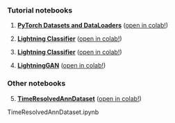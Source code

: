 ### Tutorial notebooks
1. **[PyTorch Datasets and DataLoaders](tutorial_nb.01.pytorch_datasets.ipynb)** ([open in colab!](https://colab.research.google.com/github/mvinyard/lightning-tutorial/blob/main/notebooks/tutorial_nb.01.pytorch_datasets.ipynb))

2. **[Lightning Classifier](tutorial_nb.02.LightningClassifier.ipynb)** ([open in colab!](https://colab.research.google.com/github/mvinyard/lightning-tutorial/blob/main/notebooks/tutorial_nb.02.LightningClassifier.ipynb))

3. **[Lightning Classifier](tutorial_nb.03.LightningDataModule.ipynb)** ([open in colab!](https://colab.research.google.com/github/mvinyard/lightning-tutorial/blob/main/notebooks/tutorial_nb.03.LightningDataModule.ipynb))

4. **[LightningGAN](tutorial_nb.04.LightningGAN.ipynb)** ([open in colab!](https://colab.research.google.com/github/mvinyard/lightning-tutorial/blob/main/notebooks/tutorial_nb.04.LightningGAN.ipynb))


### Other notebooks

5. **[TimeResolvedAnnDataset](TimeResolvedAnnDataset.ipynb)** ([open in colab!](https://colab.research.google.com/github/mvinyard/lightning-tutorial/blob/main/notebooks/TimeResolvedAnnDataset.ipynb))

TimeResolvedAnnDataset.ipynb
